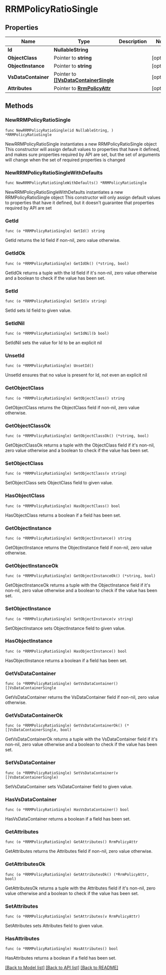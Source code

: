 # RRMPolicyRatioSingle

## Properties

Name | Type | Description | Notes
------------ | ------------- | ------------- | -------------
**Id** | **NullableString** |  | 
**ObjectClass** | Pointer to **string** |  | [optional] 
**ObjectInstance** | Pointer to **string** |  | [optional] 
**VsDataContainer** | Pointer to [**[]VsDataContainerSingle**](VsDataContainerSingle.md) |  | [optional] 
**Attributes** | Pointer to [**RrmPolicyAttr**](RrmPolicy_-Attr.md) |  | [optional] 

## Methods

### NewRRMPolicyRatioSingle

`func NewRRMPolicyRatioSingle(id NullableString, ) *RRMPolicyRatioSingle`

NewRRMPolicyRatioSingle instantiates a new RRMPolicyRatioSingle object
This constructor will assign default values to properties that have it defined,
and makes sure properties required by API are set, but the set of arguments
will change when the set of required properties is changed

### NewRRMPolicyRatioSingleWithDefaults

`func NewRRMPolicyRatioSingleWithDefaults() *RRMPolicyRatioSingle`

NewRRMPolicyRatioSingleWithDefaults instantiates a new RRMPolicyRatioSingle object
This constructor will only assign default values to properties that have it defined,
but it doesn't guarantee that properties required by API are set

### GetId

`func (o *RRMPolicyRatioSingle) GetId() string`

GetId returns the Id field if non-nil, zero value otherwise.

### GetIdOk

`func (o *RRMPolicyRatioSingle) GetIdOk() (*string, bool)`

GetIdOk returns a tuple with the Id field if it's non-nil, zero value otherwise
and a boolean to check if the value has been set.

### SetId

`func (o *RRMPolicyRatioSingle) SetId(v string)`

SetId sets Id field to given value.


### SetIdNil

`func (o *RRMPolicyRatioSingle) SetIdNil(b bool)`

 SetIdNil sets the value for Id to be an explicit nil

### UnsetId
`func (o *RRMPolicyRatioSingle) UnsetId()`

UnsetId ensures that no value is present for Id, not even an explicit nil
### GetObjectClass

`func (o *RRMPolicyRatioSingle) GetObjectClass() string`

GetObjectClass returns the ObjectClass field if non-nil, zero value otherwise.

### GetObjectClassOk

`func (o *RRMPolicyRatioSingle) GetObjectClassOk() (*string, bool)`

GetObjectClassOk returns a tuple with the ObjectClass field if it's non-nil, zero value otherwise
and a boolean to check if the value has been set.

### SetObjectClass

`func (o *RRMPolicyRatioSingle) SetObjectClass(v string)`

SetObjectClass sets ObjectClass field to given value.

### HasObjectClass

`func (o *RRMPolicyRatioSingle) HasObjectClass() bool`

HasObjectClass returns a boolean if a field has been set.

### GetObjectInstance

`func (o *RRMPolicyRatioSingle) GetObjectInstance() string`

GetObjectInstance returns the ObjectInstance field if non-nil, zero value otherwise.

### GetObjectInstanceOk

`func (o *RRMPolicyRatioSingle) GetObjectInstanceOk() (*string, bool)`

GetObjectInstanceOk returns a tuple with the ObjectInstance field if it's non-nil, zero value otherwise
and a boolean to check if the value has been set.

### SetObjectInstance

`func (o *RRMPolicyRatioSingle) SetObjectInstance(v string)`

SetObjectInstance sets ObjectInstance field to given value.

### HasObjectInstance

`func (o *RRMPolicyRatioSingle) HasObjectInstance() bool`

HasObjectInstance returns a boolean if a field has been set.

### GetVsDataContainer

`func (o *RRMPolicyRatioSingle) GetVsDataContainer() []VsDataContainerSingle`

GetVsDataContainer returns the VsDataContainer field if non-nil, zero value otherwise.

### GetVsDataContainerOk

`func (o *RRMPolicyRatioSingle) GetVsDataContainerOk() (*[]VsDataContainerSingle, bool)`

GetVsDataContainerOk returns a tuple with the VsDataContainer field if it's non-nil, zero value otherwise
and a boolean to check if the value has been set.

### SetVsDataContainer

`func (o *RRMPolicyRatioSingle) SetVsDataContainer(v []VsDataContainerSingle)`

SetVsDataContainer sets VsDataContainer field to given value.

### HasVsDataContainer

`func (o *RRMPolicyRatioSingle) HasVsDataContainer() bool`

HasVsDataContainer returns a boolean if a field has been set.

### GetAttributes

`func (o *RRMPolicyRatioSingle) GetAttributes() RrmPolicyAttr`

GetAttributes returns the Attributes field if non-nil, zero value otherwise.

### GetAttributesOk

`func (o *RRMPolicyRatioSingle) GetAttributesOk() (*RrmPolicyAttr, bool)`

GetAttributesOk returns a tuple with the Attributes field if it's non-nil, zero value otherwise
and a boolean to check if the value has been set.

### SetAttributes

`func (o *RRMPolicyRatioSingle) SetAttributes(v RrmPolicyAttr)`

SetAttributes sets Attributes field to given value.

### HasAttributes

`func (o *RRMPolicyRatioSingle) HasAttributes() bool`

HasAttributes returns a boolean if a field has been set.


[[Back to Model list]](../README.md#documentation-for-models) [[Back to API list]](../README.md#documentation-for-api-endpoints) [[Back to README]](../README.md)


